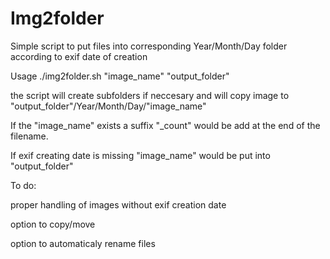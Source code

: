 Img2folder
==========
Simple script to put files into corresponding Year/Month/Day folder according to exif date of creation

Usage
./img2folder.sh "image_name" "output_folder"

the script will create subfolders if neccesary and will copy image to "output_folder"/Year/Month/Day/"image_name"

If the "image_name" exists a suffix "_count" would be add at the end of the filename.

If exif creating date is missing "image_name" would be put into "output_folder"

To do:

proper handling of images without exif creation date

option to copy/move

option to automaticaly rename files

